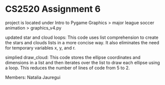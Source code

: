 # CS2520 Assignment 6
project is located under Intro to Pygame Graphics > major league soccer animation > graphics_v4.py

updated star and cloud loops:
  This code uses list comprehension to create the stars and clouds lists in a more concise way. It also eliminates the need for temporary variables x, y, and r.

simplied draw_cloud:
  This code stores the ellipse coordinates and dimensions in a list and then iterates over the list to draw each ellipse using a loop. This reduces the number of lines of code from 5 to 2.


Members:
Natalia Jauregui
